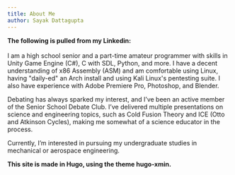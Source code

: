 ```yaml
---
title: About Me
author: Sayak Dattagupta
---
```


**The following is pulled from my Linkedin:**<br><br>
I am a high school senior and a part-time amateur programmer with skills in Unity Game Engine (C#), C with SDL, Python, and more. I have a decent understanding of x86 Assembly (ASM) and am comfortable using Linux, having "daily-ed" an Arch install and using Kali Linux's pentesting suite. I also have experience with Adobe Premiere Pro, Photoshop, and Blender.

Debating has always sparked my interest, and I’ve been an active member of the Senior School Debate Club. I’ve delivered multiple presentations on science and engineering topics, such as Cold Fusion Theory and ICE (Otto and Atkinson Cycles), making me somewhat of a science educator in the process.

Currently, I’m interested in pursuing my undergraduate studies in mechanical or aerospace engineering.

**This site is made in Hugo, using the theme hugo-xmin.**

